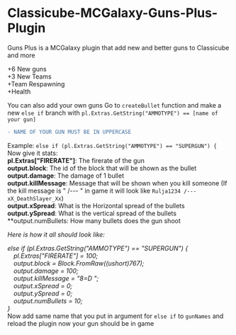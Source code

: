 # Classicube-MCGalaxy-Guns-Plus-Plugin
Guns Plus is a MCGalaxy plugin that add new and better guns to Classicube and more

+6 New guns  
+3 New Teams  
+Team Respawning  
+Health  

You can also add your own guns
Go to ```createBullet``` function and make a new ```else if``` branch with ```pl.Extras.GetString("AMMOTYPE") == [name of your gun]```
``` diff 
- NAME OF YOUR GUN MUST BE IN UPPERCASE 
```
Example: ```else if (pl.Extras.GetString("AMMOTYPE") == "SUPERGUN") {```
Now give it stats:  
**pl.Extras["FIRERATE"]**: The firerate of the gun  
**output.block**: The id of the block that will be shown as the bullet  
**output.damage**: The damage of 1 bullet  
**output.killMessage**: Message that will be shown when you kill someone (If the kill message is " /--- " in game it will look like ```Rulja1234 /--- xX_DeathSlayer_Xx```)  
**output.xSpread**: What is the Horizontal spread of the bullets  
**output.ySpread**: What is the vertical spread of the bullets  
**output.numBullets: How many bullets does the gun shoot  

*Here is how it all should look like:*  

*else if (pl.Extras.GetString("AMMOTYPE") == "SUPERGUN") {  
&emsp;pl.Extras["FIRERATE"] = 100;  
&emsp;output.block = Block.FromRaw((ushort)767);  
&emsp;output.damage = 100;  
&emsp;output.killMessage = "8=D ";  
&emsp;output.xSpread = 0;  
&emsp;output.ySpread = 0;  
&emsp;output.numBullets = 10;  
}*  
Now add same name that you put in argument for ```else if``` to ```gunNames```
and reload the plugin now your gun should be in game
